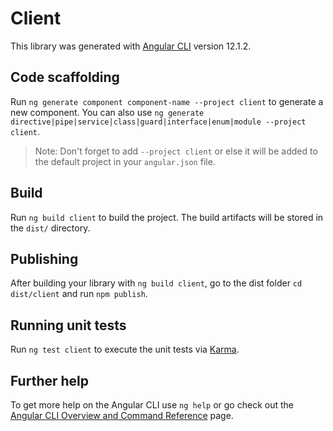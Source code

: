 # Client

This library was generated with [Angular CLI](https://github.com/angular/angular-cli) version 12.1.2.

## Code scaffolding

Run `ng generate component component-name --project client` to generate a new component. You can also use `ng generate directive|pipe|service|class|guard|interface|enum|module --project client`.
> Note: Don't forget to add `--project client` or else it will be added to the default project in your `angular.json` file. 

## Build

Run `ng build client` to build the project. The build artifacts will be stored in the `dist/` directory.

## Publishing

After building your library with `ng build client`, go to the dist folder `cd dist/client` and run `npm publish`.

## Running unit tests

Run `ng test client` to execute the unit tests via [Karma](https://karma-runner.github.io).

## Further help

To get more help on the Angular CLI use `ng help` or go check out the [Angular CLI Overview and Command Reference](https://angular.io/cli) page.
